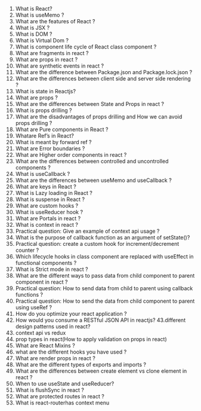 1. What is React?
 2. What is useMemo ?
 3. What are the features of React ?
 4. What is JSX ?
 5. What is DOM ?
 6. What is Virtual Dom ?
 7. What is component life cycle of React class component ?
 8. What are fragments in react ?
 9. What are props in react ?
 10. What are synthetic events in react ?
 11. What are the difference between Package.json and Package.lock.json ?
 12. What are the differences between client side and server side rendering ?
 13. What is state in Reactjs?
 14. What are props ?
 15. What are the differences between State and Props in react ?
 16. What is props drilling ?
 17. What are the disadvantages of props drilling and How we can avoid props drilling ?
 18. What are Pure components in React ?
 19. Whatare Ref’s in React?
 20. What is meant by forward ref ?
 21. What are Error boundaries ?
 22. What are Higher order components in react ?
 23. What are the differences between controlled and uncontrolled components ? 
 24. What is useCallback ?
 25. What are the differences between useMemo and useCallback ?
 26. What are keys in React ?
 27. What is Lazy loading in React ?
 28. What is suspense in React ?
 29. What are custom hooks ?
 30. What is useReducer hook ?
 31. What are Portals in react ?
 32. What is context in react ?
 33. Practical question: Give an example of context api usage ?
 34. What is the purpose of callback function as an argument of setState()?
 35. Practical question: create a custom hook for increment/decrement counter ?
 36. Which lifecycle hooks in class component are replaced with useEffect in functional components ?
 37. What is Strict mode in react ?
 38. What are the different ways to pass data from child component to parent component in react ?
 39. Practical question: How to send data from child to parent using callback functions ?
 40. Practical question: How to send the data from child component to parent using useRef ?
 41. How do you optimize your react application ?
 42. How would you consume a RESTful JSON API in reactjs?
 43.different design patterns used in react?
 44. context api vs redux
 45. prop types in react(How to apply validation on props in react)
 46. What are React Mixins ?
 47. what are the different hooks you have used ?
 48. What are render props in react ?
 49. What are the different types of exports and imports ?
 50. What are the differences between create element vs clone element in react ?
 51. When to use useState and useReducer?
 52. What is flushSync in react ?
 53. What are protected routes in react ?
 54. What is react-routerhas context menu

